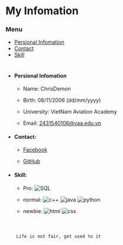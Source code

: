 
# My Infomation

### Menu
  - [Persional Infomation](#Persional-Infomation)
  - [Contact](#Contact)
  - [Skill](#Skill)

#

- #### Persional Infomation

  - Name: ChrisDemon    

  - Birth: 08/11/2006 (dd/mm/yyyy)  

  - University: VietNam Aviation Academy    

  - Email: 2431540106@vaa.edu.vn

- #### Contact:

  - [Facebook](https://www.facebook.com/Longpogba06)    

  - [GitHub](https://github.com/ChrisDemon0811)

- #### Skill:
  - Pro:
    ![SQL](https://skillicons.dev/icons?i=sql)

  - normal:
    ![c++](https://skillicons.dev/icons?i=cpp)
    ![java](https://skillicons.dev/icons?i=java)
    ![python](https://skillicons.dev/icons?i=py)

  - newbie:
    ![html](https://skillicons.dev/icons?i=html)
    ![css](https://skillicons.dev/icons?i=css)
 #

```sh

    Life is not fair, get used to it

```




